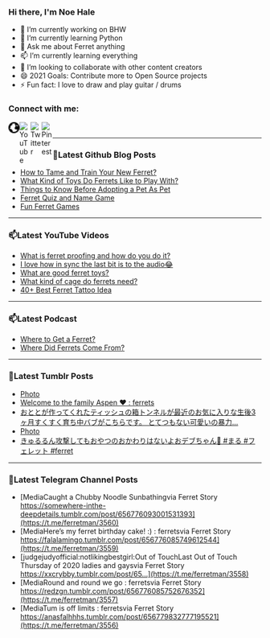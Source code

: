### Hi there, I'm Noe Hale

- 🔭 I’m currently working on BHW
- 🌱 I’m currently learning Python
- 💬 Ask me about Ferret anything
- 📫 I’m currently learning everything
- 🔭 I’m looking to collaborate with other content creators
- 😄 2021 Goals: Contribute more to Open Source projects
- ⚡ Fun fact: I love to draw and play guitar / drums

### Connect with me:

[<img align="left" alt="ferretvoice.com" width="22px" src="https://raw.githubusercontent.com/iconic/open-iconic/master/svg/globe.svg" />](https://ferretvoice.com)
[<img align="left" alt="YouTube" width="22px" src="https://cdn.jsdelivr.net/npm/simple-icons@v3/icons/youtube.svg" />](https://www.youtube.com/channel/UCk665XTfaMLVwFVWUmgnDiw)
[<img align="left" alt="Twitter" width="22px" src="https://cdn.jsdelivr.net/npm/simple-icons@v3/icons/twitter.svg" />](https://twitter.com/voiceferret)
[<img align="left" alt="Pinterest" width="22px" src="https://cdn.jsdelivr.net/npm/simple-icons@v3/icons/pinterest.svg" />](https://www.pinterest.com/voiceferret/)

<br />

---
### 🔭Latest Github Blog Posts
<!-- GITHUB:START -->
- [How to Tame and Train Your New Ferret?](http://noehale.github.io/how-to-tame-and-train-your-new-ferret/)
- [What Kind of Toys Do Ferrets Like to Play With?](http://noehale.github.io/what-kind-of-toys-do-ferrets-like-to-play-with/)
- [Things to Know Before Adopting a Pet As Pet](http://noehale.github.io/things-to-know-before-adopting-a-pet-as-pet/)
- [Ferret Quiz and Name Game](http://noehale.github.io/ferret-quiz/)
- [Fun Ferret Games](http://noehale.github.io/fun-ferret-games/)
<!-- GITHUB:END -->
---
### 📫Latest YouTube Videos

<!-- YOUTUBE:START -->
- [What is ferret proofing and how do you do it?](https://www.youtube.com/watch?v=81Syh_DJBQQ)
- [I love how in sync the last bit is to the audio😂](https://www.youtube.com/watch?v=WHBeGHwSlGY)
- [What are good ferret toys?](https://www.youtube.com/watch?v=tPxRilBzc0s)
- [What kind of cage do ferrets need?](https://www.youtube.com/watch?v=xzz6hC3sR5A)
- [40+ Best Ferret Tattoo Idea](https://www.youtube.com/watch?v=KIKqduR6Xcs)
<!-- YOUTUBE:END -->

---
### 📫Latest Podcast

<!-- PODCAST:START -->
- [Where to Get a Ferret?](https://anchor.fm/ferretvoice/episodes/Where-to-Get-a-Ferret-erurfu)
- [Where Did Ferrets Come From?](https://anchor.fm/ferretvoice/episodes/Where-Did-Ferrets-Come-From-eruq8g)
<!-- PODCAST:END -->
---
### 📝Latest Tumblr Posts

<!-- TUMBLR:START -->
- [Photo](https://come-forth-into-the-light.tumblr.com/post/656972364430688257)
- [Welcome to the family Aspen ❤️ : ferrets](https://come-forth-into-the-light.tumblr.com/post/656949697153515520)
- [おととが作ってくれたティッシュの箱トンネルが最近のお気に入りな生後3ヶ月すくすく育ち中バブがこちらです。
とてつもない可愛いの暴力...](https://come-forth-into-the-light.tumblr.com/post/656904409962446848)
- [Photo](https://come-forth-into-the-light.tumblr.com/post/656881777574608896)
- [きゅるるん攻撃してもおやつのおかわりはないよおデブちゃん🥺
#まる #フェレット #ferret](https://come-forth-into-the-light.tumblr.com/post/656859081605267456)
<!-- TUMBLR:END -->
---
### 📝Latest Telegram Channel Posts

<!-- TELEGRAM:START -->
- [MediaCaught a Chubby Noodle Sunbathingvia Ferret Story https://somewhere-inthe-deepdetails.tumblr.com/post/656776093001531393](https://t.me/ferretman/3560)
- [MediaHere’s my ferret birthday cake! :) : ferretsvia Ferret Story https://falalamingo.tumblr.com/post/656776085749612544](https://t.me/ferretman/3559)
- [judgejudyofficial:notlikingbestgirl:Out of TouchLast Out of Touch Thursday of 2020 ladies and gaysvia Ferret Story https://xxcrybby.tumblr.com/post/65...](https://t.me/ferretman/3558)
- [MediaRound and round we go : ferretsvia Ferret Story https://redzgn.tumblr.com/post/656776085752676352](https://t.me/ferretman/3557)
- [MediaTum is off limits : ferretsvia Ferret Story https://anasfalhhhs.tumblr.com/post/656779832777195521](https://t.me/ferretman/3556)
<!-- TELEGRAM:END -->
